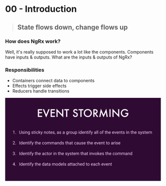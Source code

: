 # 00 - Introduction

> ## State flows down, change flows up

### How does NgRx work?

Well, it's really supposed to work a lot like the components. Components have inputs & outputs. What are the inputs & outputs of NgRx?

### Responsibilities

* Containers connect data to components
* Effects trigger side effects
* Reducers handle transitions

![](../.gitbook/assets/image%20%2861%29.png)

